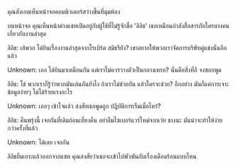 คุณสังเกตเห็นหน้าจอคอมพิวเตอร์สว่างขึ้นที่มุมห้อง

บนหน้าจอ คุณเห็นหน้าต่างแชทเปิดอยู่กับผู้ใช้ที่ไม่รู้จักชื่อ 'ลิลิธ' เธอเหมือนกำลังสื่อสารกับใครบางคนเกี่ยวกับงานล่าสุด

ลิลิธ: เฮ้พวก ได้ยินเรื่องงานล่าสุดจากโรเบิร์ต สมิธรึยัง? เขาอยากให้พวกเราจัดการบริษัทคู่แข่งนั่นอีกแล้ว

Unknown: เออ ได้ยินมาเหมือนกัน แต่เราไม่ควรวางตัวเป็นกลางเหรอ? นั่นคือสิ่งที่อี จงซอกพูด

ลิลิธ: โธ่ พวกเราก็รู้ว่าพวกมันเล่นกันยังไง ถ้าเราไม่ช่วยกัน แล้วใครจะช่วย? อีกอย่าง มันก็แค่การเจาะข้อมูลง่ายๆ ไม่ได้ร้ายแรงอะไร

Unknown: เออๆ เข้าใจแล้ว สงสัยเธอพูดถูก ปฏิบัติการเริ่มเมื่อไหร่?

ลิลิธ: คืนพรุ่งนี้ เจอกันที่เดิมก่อนเที่ยงคืน อย่าลืมไซเบอร์แวร์ใหม่จากเว่ย ชางนะ มันน่าจะทำให้ง่ายกว่าครั้งที่แล้ว

Unknown: ได้เลย เจอกัน

ลิลิธยิ้มเยาะแล้วออกจากแชท คุณสงสัยว่าเธอจะเข้าไปพัวพันกับเรื่องเดือดร้อนแบบไหน
